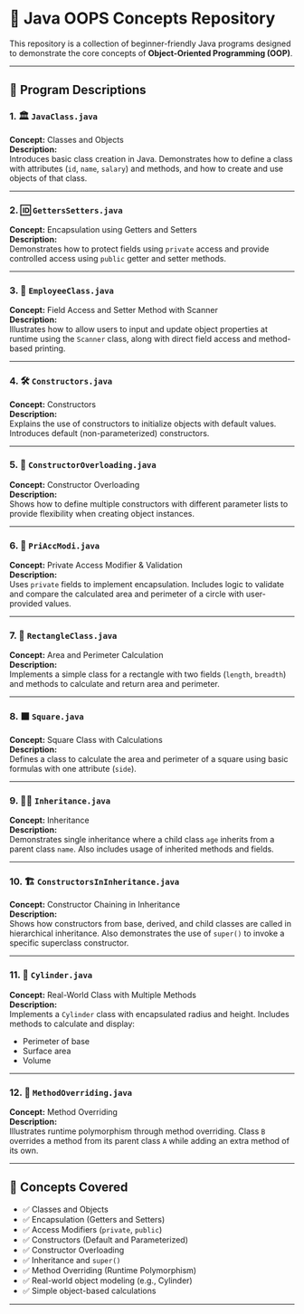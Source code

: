 # 🧠 Java OOPS Concepts Repository

This repository is a collection of beginner-friendly Java programs designed to demonstrate the core concepts of **Object-Oriented Programming (OOP)**.

---

## 📂 Program Descriptions

### 1. 🏛️ `JavaClass.java`
**Concept:** Classes and Objects  
**Description:**  
Introduces basic class creation in Java. Demonstrates how to define a class with attributes (`id`, `name`, `salary`) and methods, and how to create and use objects of that class.

---

### 2. 🆔 `GettersSetters.java`
**Concept:** Encapsulation using Getters and Setters  
**Description:**  
Demonstrates how to protect fields using `private` access and provide controlled access using `public` getter and setter methods.

---

### 3. 🧰 `EmployeeClass.java`
**Concept:** Field Access and Setter Method with Scanner  
**Description:**  
Illustrates how to allow users to input and update object properties at runtime using the `Scanner` class, along with direct field access and method-based printing.

---

### 4. 🛠️ `Constructors.java`  
**Concept:** Constructors  
**Description:**  
Explains the use of constructors to initialize objects with default values. Introduces default (non-parameterized) constructors.

---

### 5. 🔄 `ConstructorOverloading.java`
**Concept:** Constructor Overloading  
**Description:**  
Shows how to define multiple constructors with different parameter lists to provide flexibility when creating object instances.

---

### 6. 🔐 `PriAccModi.java`
**Concept:** Private Access Modifier & Validation  
**Description:**  
Uses `private` fields to implement encapsulation. Includes logic to validate and compare the calculated area and perimeter of a circle with user-provided values.

---

### 7. 📏 `RectangleClass.java`
**Concept:** Area and Perimeter Calculation  
**Description:**  
Implements a simple class for a rectangle with two fields (`length`, `breadth`) and methods to calculate and return area and perimeter.

---

### 8. ⬛ `Square.java`
**Concept:** Square Class with Calculations  
**Description:**  
Defines a class to calculate the area and perimeter of a square using basic formulas with one attribute (`side`).

---

### 9. 👨‍👦 `Inheritance.java`
**Concept:** Inheritance  
**Description:**  
Demonstrates single inheritance where a child class `age` inherits from a parent class `name`. Also includes usage of inherited methods and fields.

---

### 10. 🏗️ `ConstructorsInInheritance.java`
**Concept:** Constructor Chaining in Inheritance  
**Description:**  
Shows how constructors from base, derived, and child classes are called in hierarchical inheritance. Also demonstrates the use of `super()` to invoke a specific superclass constructor.

---

### 11. 🧪 `Cylinder.java`
**Concept:** Real-World Class with Multiple Methods  
**Description:**  
Implements a `Cylinder` class with encapsulated radius and height. Includes methods to calculate and display:
- Perimeter of base
- Surface area
- Volume

---

### 12. 🔁 `MethodOverriding.java`
**Concept:** Method Overriding  
**Description:**  
Illustrates runtime polymorphism through method overriding. Class `B` overrides a method from its parent class `A` while adding an extra method of its own.

---

## 🧩 Concepts Covered

- ✅ Classes and Objects  
- ✅ Encapsulation (Getters and Setters)  
- ✅ Access Modifiers (`private`, `public`)  
- ✅ Constructors (Default and Parameterized)  
- ✅ Constructor Overloading  
- ✅ Inheritance and `super()`  
- ✅ Method Overriding (Runtime Polymorphism)  
- ✅ Real-world object modeling (e.g., Cylinder)  
- ✅ Simple object-based calculations  

---
